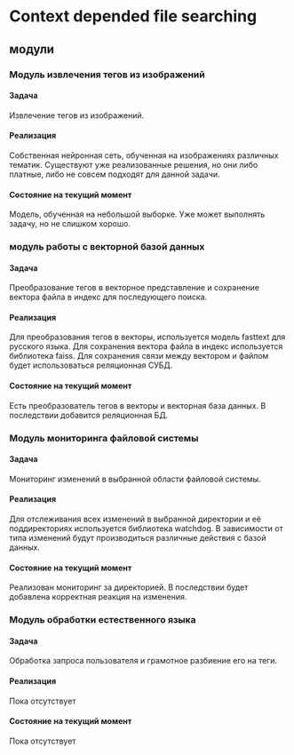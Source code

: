 # Context depended file searching

## модули

### Модуль извлечения тегов из изображений

#### Задача

Извлечение тегов из изображений.

#### Реализация

Собственная нейронная сеть, обученная на изображениях различных тематик.
Существуют уже реализованные решения, но они либо платные, либо не совсем подходят для данной задачи.

#### Состояние на текущий момент

Модель, обученная на небольшой выборке. Уже может выполнять задачу, но не слишком хорошо.

### модуль работы с векторной базой данных

#### Задача

Преобразование тегов в векторное представление и сохранение вектора файла в индекс для последующего поиска.

#### Реализация

Для преобразования тегов в векторы, используется модель fasttext для русского языка.
Для сохранения вектора файла в индекс используется библиотека faiss.
Для сохранения связи между вектором и файлом будет использоваться реляционная СУБД.

#### Состояние на текущий момент

Есть преобразователь тегов в векторы и векторная база данных. В последствии добавится реляционная БД.

### Модуль мониторинга файловой системы

#### Задача

Мониторинг изменений в выбранной области файловой системы.

#### Реализация

Для отслеживания всех изменений в выбранной директории и её поддиректориях используется библиотека watchdog.
В зависимости от типа изменений будут производиться различные действия с базой данных.

#### Состояние на текущий момент

Реализован мониторинг за директорией. В последствии будет добавлена корректная реакция на изменения.

### Модуль обработки естественного языка

#### Задача

Обработка запроса пользователя и грамотное разбиение его на теги.

#### Реализация

Пока отсутствует

#### Состояние на текущий момент

Пока отсутствует